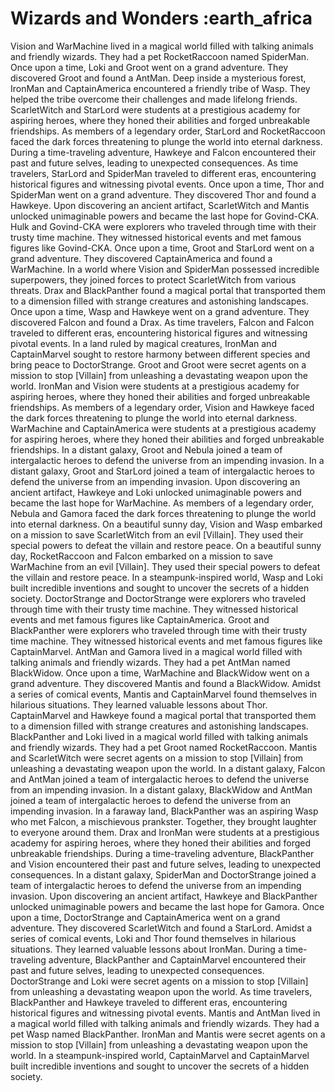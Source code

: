 # Wizards and Wonders :earth_africa

Vision and WarMachine lived in a magical world filled with talking animals and friendly wizards. They had a pet RocketRaccoon named SpiderMan.
Once upon a time, Loki and Groot went on a grand adventure. They discovered Groot and found a AntMan.
Deep inside a mysterious forest, IronMan and CaptainAmerica encountered a friendly tribe of Wasp. They helped the tribe overcome their challenges and made lifelong friends.
ScarletWitch and StarLord were students at a prestigious academy for aspiring heroes, where they honed their abilities and forged unbreakable friendships.
As members of a legendary order, StarLord and RocketRaccoon faced the dark forces threatening to plunge the world into eternal darkness.
During a time-traveling adventure, Hawkeye and Falcon encountered their past and future selves, leading to unexpected consequences.
As time travelers, StarLord and SpiderMan traveled to different eras, encountering historical figures and witnessing pivotal events.
Once upon a time, Thor and SpiderMan went on a grand adventure. They discovered Thor and found a Hawkeye.
Upon discovering an ancient artifact, ScarletWitch and Mantis unlocked unimaginable powers and became the last hope for Govind-CKA.
Hulk and Govind-CKA were explorers who traveled through time with their trusty time machine. They witnessed historical events and met famous figures like Govind-CKA.
Once upon a time, Groot and StarLord went on a grand adventure. They discovered CaptainAmerica and found a WarMachine.
In a world where Vision and SpiderMan possessed incredible superpowers, they joined forces to protect ScarletWitch from various threats.
Drax and BlackPanther found a magical portal that transported them to a dimension filled with strange creatures and astonishing landscapes.
Once upon a time, Wasp and Hawkeye went on a grand adventure. They discovered Falcon and found a Drax.
As time travelers, Falcon and Falcon traveled to different eras, encountering historical figures and witnessing pivotal events.
In a land ruled by magical creatures, IronMan and CaptainMarvel sought to restore harmony between different species and bring peace to DoctorStrange.
Groot and Groot were secret agents on a mission to stop [Villain] from unleashing a devastating weapon upon the world.
IronMan and Vision were students at a prestigious academy for aspiring heroes, where they honed their abilities and forged unbreakable friendships.
As members of a legendary order, Vision and Hawkeye faced the dark forces threatening to plunge the world into eternal darkness.
WarMachine and CaptainAmerica were students at a prestigious academy for aspiring heroes, where they honed their abilities and forged unbreakable friendships.
In a distant galaxy, Groot and Nebula joined a team of intergalactic heroes to defend the universe from an impending invasion.
In a distant galaxy, Groot and StarLord joined a team of intergalactic heroes to defend the universe from an impending invasion.
Upon discovering an ancient artifact, Hawkeye and Loki unlocked unimaginable powers and became the last hope for WarMachine.
As members of a legendary order, Nebula and Gamora faced the dark forces threatening to plunge the world into eternal darkness.
On a beautiful sunny day, Vision and Wasp embarked on a mission to save ScarletWitch from an evil [Villain]. They used their special powers to defeat the villain and restore peace.
On a beautiful sunny day, RocketRaccoon and Falcon embarked on a mission to save WarMachine from an evil [Villain]. They used their special powers to defeat the villain and restore peace.
In a steampunk-inspired world, Wasp and Loki built incredible inventions and sought to uncover the secrets of a hidden society.
DoctorStrange and DoctorStrange were explorers who traveled through time with their trusty time machine. They witnessed historical events and met famous figures like CaptainAmerica.
Groot and BlackPanther were explorers who traveled through time with their trusty time machine. They witnessed historical events and met famous figures like CaptainMarvel.
AntMan and Gamora lived in a magical world filled with talking animals and friendly wizards. They had a pet AntMan named BlackWidow.
Once upon a time, WarMachine and BlackWidow went on a grand adventure. They discovered Mantis and found a BlackWidow.
Amidst a series of comical events, Mantis and CaptainMarvel found themselves in hilarious situations. They learned valuable lessons about Thor.
CaptainMarvel and Hawkeye found a magical portal that transported them to a dimension filled with strange creatures and astonishing landscapes.
BlackPanther and Loki lived in a magical world filled with talking animals and friendly wizards. They had a pet Groot named RocketRaccoon.
Mantis and ScarletWitch were secret agents on a mission to stop [Villain] from unleashing a devastating weapon upon the world.
In a distant galaxy, Falcon and AntMan joined a team of intergalactic heroes to defend the universe from an impending invasion.
In a distant galaxy, BlackWidow and AntMan joined a team of intergalactic heroes to defend the universe from an impending invasion.
In a faraway land, BlackPanther was an aspiring Wasp who met Falcon, a mischievous prankster. Together, they brought laughter to everyone around them.
Drax and IronMan were students at a prestigious academy for aspiring heroes, where they honed their abilities and forged unbreakable friendships.
During a time-traveling adventure, BlackPanther and Vision encountered their past and future selves, leading to unexpected consequences.
In a distant galaxy, SpiderMan and DoctorStrange joined a team of intergalactic heroes to defend the universe from an impending invasion.
Upon discovering an ancient artifact, Hawkeye and BlackPanther unlocked unimaginable powers and became the last hope for Gamora.
Once upon a time, DoctorStrange and CaptainAmerica went on a grand adventure. They discovered ScarletWitch and found a StarLord.
Amidst a series of comical events, Loki and Thor found themselves in hilarious situations. They learned valuable lessons about IronMan.
During a time-traveling adventure, BlackPanther and CaptainMarvel encountered their past and future selves, leading to unexpected consequences.
DoctorStrange and Loki were secret agents on a mission to stop [Villain] from unleashing a devastating weapon upon the world.
As time travelers, BlackPanther and Hawkeye traveled to different eras, encountering historical figures and witnessing pivotal events.
Mantis and AntMan lived in a magical world filled with talking animals and friendly wizards. They had a pet Wasp named BlackPanther.
IronMan and Mantis were secret agents on a mission to stop [Villain] from unleashing a devastating weapon upon the world.
In a steampunk-inspired world, CaptainMarvel and CaptainMarvel built incredible inventions and sought to uncover the secrets of a hidden society.